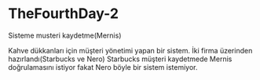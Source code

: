 # TheFourthDay-2
 Sisteme musteri kaydetme(Mernis)
 
 Kahve dükkanları için müşteri yönetimi yapan bir sistem.
 İki firma üzerinden hazırlandı(Starbucks ve Nero)
 Starbucks müşteri kaydetmede Mernis doğrulamasını istiyor fakat Nero böyle bir sistem istemiyor.
 
